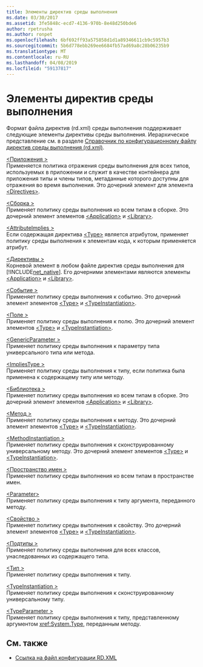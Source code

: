 ```yaml
---
title: Элементы директив среды выполнения
ms.date: 03/30/2017
ms.assetid: 3fe5848c-ecd7-4136-970b-8e48d250bde6
author: rpetrusha
ms.author: ronpet
ms.openlocfilehash: 6bf692ff93a575858d1d1a89346611cb9c5957b3
ms.sourcegitcommit: 5b6d778ebb269ee6684fb57ad69a8c28b06235b9
ms.translationtype: MT
ms.contentlocale: ru-RU
ms.lasthandoff: 04/08/2019
ms.locfileid: "59137817"
---
```

# <a name="runtime-directive-elements"></a>Элементы директив среды выполнения
Формат файла директив (rd.xml) среды выполнения поддерживает следующие элементы директивы среды выполнения. Иерархическое представление см. в разделе [Справочник по конфигурационному файлу директив среды выполнения (rd.xml)](../../../docs/framework/net-native/runtime-directives-rd-xml-configuration-file-reference.md).  
  
 [\<Приложения >](../../../docs/framework/net-native/application-element-net-native.md)  
 Применяется политика отражения среды выполнения для всех типов, используемых в приложении и служит в качестве контейнера для приложения типы и члены типов, метаданные которого доступны для отражения во время выполнения. Это дочерний элемент для элемента [\<Directives>](../../../docs/framework/net-native/directives-element-net-native.md).  
  
 [\<Сборка >](../../../docs/framework/net-native/assembly-element-net-native.md)  
 Применяет политику среды выполнения ко всем типам в сборке. Это дочерний элемент элементов [\<Application>](../../../docs/framework/net-native/application-element-net-native.md) и [\<Library>](../../../docs/framework/net-native/library-element-net-native.md).  
  
 [\<AttributeImplies >](../../../docs/framework/net-native/attributeimplies-element-net-native.md)  
 Если содержащая директива [\<Type>](../../../docs/framework/net-native/type-element-net-native.md) является атрибутом, применяет политику среды выполнения к элементам кода, к которым применяется атрибут.  
  
 [\<Директивы >](../../../docs/framework/net-native/directives-element-net-native.md)  
 Корневой элемент в любом файле директив среды выполнения для [!INCLUDE[net_native](../../../includes/net-native-md.md)]. Его дочерними элементами являются элементы [\<Application>](../../../docs/framework/net-native/application-element-net-native.md) и [\<Library>](../../../docs/framework/net-native/library-element-net-native.md).  
  
 [\<Событие >](../../../docs/framework/net-native/event-element-net-native.md)  
 Применяет политику среды выполнения к событию. Это дочерний элемент элементов [\<Type>](../../../docs/framework/net-native/type-element-net-native.md) и [\<TypeInstantiation>](../../../docs/framework/net-native/typeinstantiation-element-net-native.md).  
  
 [\<Поле >](../../../docs/framework/net-native/field-element-net-native.md)  
 Применяет политику среды выполнения к полю. Это дочерний элемент элементов [\<Type>](../../../docs/framework/net-native/type-element-net-native.md) и [\<TypeInstantiation>](../../../docs/framework/net-native/typeinstantiation-element-net-native.md).  
  
 [\<GenericParameter >](../../../docs/framework/net-native/genericparameter-element-net-native.md)  
 Применяет политику среды выполнения к параметру типа универсального типа или метода.  
  
 [\<ImpliesType >](../../../docs/framework/net-native/impliestype-element-net-native.md)  
 Применяет политику среды выполнения к типу, если политика была применена к содержащему типу или методу.  
  
 [\<Библиотека >](../../../docs/framework/net-native/library-element-net-native.md)  
 Применяет политику среды выполнения ко всем типам в сборке. Это дочерний элемент элементов [\<Application>](../../../docs/framework/net-native/application-element-net-native.md) и [\<Library>](../../../docs/framework/net-native/library-element-net-native.md).  
  
 [\<Метод >](../../../docs/framework/net-native/method-element-net-native.md)  
 Применяет политику среды выполнения к методу. Это дочерний элемент элементов [\<Type>](../../../docs/framework/net-native/type-element-net-native.md) и [\<TypeInstantiation>](../../../docs/framework/net-native/typeinstantiation-element-net-native.md).  
  
 [\<MethodInstantiation >](../../../docs/framework/net-native/methodinstantiation-element-net-native.md)  
 Применяет политику среды выполнения к сконструированному универсальному методу. Это дочерний элемент элементов [\<Type>](../../../docs/framework/net-native/type-element-net-native.md) и [\<TypeInstantiation>](../../../docs/framework/net-native/typeinstantiation-element-net-native.md).  
  
 [\<Пространство имен >](../../../docs/framework/net-native/namespace-element-net-native.md)  
 Применяет политику среды выполнения ко всем типам в пространстве имен.  
  
 [\<Parameter>](../../../docs/framework/net-native/parameter-element-net-native.md)  
 Применяет политику среды выполнения к типу аргумента, переданного методу.  
  
 [\<Свойство >](../../../docs/framework/net-native/property-element-net-native.md)  
 Применяет политику среды выполнения к свойству. Это дочерний элемент элементов [\<Type>](../../../docs/framework/net-native/type-element-net-native.md) и [\<TypeInstantiation>](../../../docs/framework/net-native/typeinstantiation-element-net-native.md).  
  
 [\<Подтипы >](../../../docs/framework/net-native/subtypes-element-net-native.md)  
 Применяет политику среды выполнения для всех классов, унаследованных из содержащего типа.  
  
 [\<Тип >](../../../docs/framework/net-native/type-element-net-native.md)  
 Применяет политику среды выполнения к типу.  
  
 [\<TypeInstantiation >](../../../docs/framework/net-native/typeinstantiation-element-net-native.md)  
 Применяет политику среды выполнения к сконструированному универсальному типу.  
  
 [\<TypeParameter >](../../../docs/framework/net-native/typeparameter-element-net-native.md)  
 Применяет политику среды выполнения к типу, представленному аргументом <xref:System.Type>, переданным методу.  
  
## <a name="see-also"></a>См. также

- [Ссылка на файл конфигурации RD.XML](../../../docs/framework/net-native/runtime-directives-rd-xml-configuration-file-reference.md)
